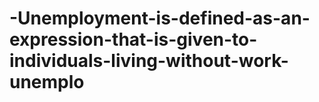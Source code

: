 # -Unemployment-is-defined-as-an-expression-that-is-given-to-individuals-living-without-work-unemplo